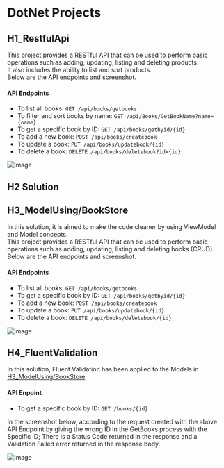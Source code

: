 <h1 href="https://github.com/enesorhaan/DotNetProjects/tree/main/H1_RestfulApi">DotNet Projects</h1>

<h2>H1_RestfulApi</h2>
<p>
  This project provides a RESTful API that can be used to perform basic operations such as adding, updating, listing and deleting products. <br/>
  It also includes the ability to list and sort products. <br/>
  Below are the API endpoints and screenshot.
</p>

<h4>API Endpoints</h4>

- To list all books:  `GET /api/books/getbooks`
- To filter and sort books by name: `GET /api/Books/GetBookName?name={name}`
- To get a specific book by ID: `GET /api/books/getbyid/{id}`
- To add a new book: `POST /api/books/createbook`
- To update a book: `PUT /api/books/updatebook/{id}`
- To delete a book: `DELETE /api/books/deletebook?id={id}`

![image](https://github.com/enesorhaan/DotNetProjects/assets/59869028/9ffd4561-4fee-40d8-a80f-1169e5cdcfe5)

<h2>H2 Solution</h2>


<h2>H3_ModelUsing/BookStore</h2>
<p>
  In this solution, it is aimed to make the code cleaner by using ViewModel and Model concepts. <br/>
  This project provides a RESTful API that can be used to perform basic operations such as adding, updating, listing and deleting books (CRUD). <br/>
  Below are the API endpoints and screenshot.
</p>

<h4>API Endpoints</h4>

- To list all books:  `GET /api/books/getbooks`
- To get a specific book by ID: `GET /api/books/getbyid/{id}`
- To add a new book: `POST /api/books/createbook`
- To update a book: `PUT /api/books/updatebook/{id}`
- To delete a book: `DELETE /api/books/deletebook/{id}`

![image](https://github.com/enesorhaan/DotNetProjects/assets/59869028/615bd2db-04c7-4a2c-a2d2-0b0acf4adc0c)

<h2>H4_FluentValidation</h2>
<p>
  In this solution, Fluent Validation has been applied to the Models in <a href = "https://github.com/enesorhaan/DotNetProjects/tree/main/H3_ModelUsing/BookStore">H3_ModelUsing/BookStore</a>
</p>

<h4>API Enpoint</h4>

- To get a specific book by ID: `GET /books/{id}`

<p>
   In the screenshot below, according to the request created with the above API Endpoint by giving the wrong ID in the GetBooks process with the Specific ID; There is a Status Code returned in the response and a Validation Failed error returned in the response body.
</p>


![image](https://github.com/enesorhaan/DotNetProjects/assets/59869028/a65309e4-36e4-4ccb-97bd-da54dc250d69)




